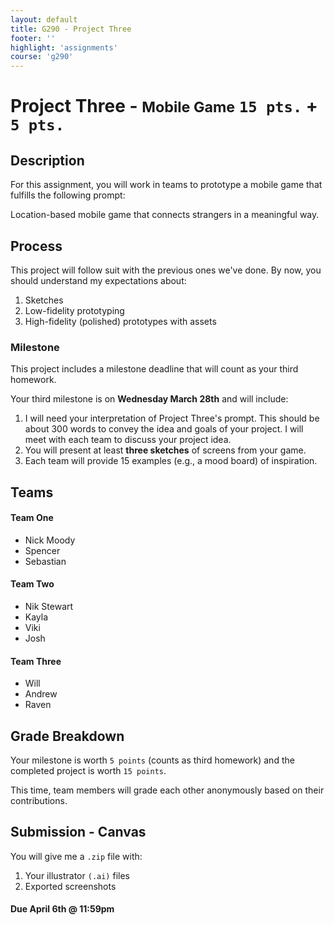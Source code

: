 ```yaml
---
layout: default
title: G290 - Project Three
footer: ''
highlight: 'assignments'
course: 'g290'
---
```

# Project Three - <small>Mobile Game</small> `15 pts.` + `5 pts.`
## Description
For this assignment, you will work in teams to prototype a mobile game that fulfills the following prompt:

<div class="card-block">
  <p class="card-text lead">Location-based mobile game that connects strangers in a meaningful way.</p>
</div>

## Process
This project will follow suit with the previous ones we've done. By now, you should understand my expectations about:

1. Sketches
2. Low-fidelity prototyping
3. High-fidelity (polished) prototypes with assets

### Milestone
This project includes a milestone deadline that will count as your third homework.

Your third milestone is on **Wednesday March 28th** and will include:
1. I will need your interpretation of Project Three's prompt. This should be about 300 words to convey the idea and goals of your project. I will meet with each team to discuss your project idea.
2. You will present at least **three sketches** of screens from your game.
3. Each team will provide 15 examples (e.g., a mood board) of inspiration.

## Teams
#### Team One

 * Nick Moody
 * Spencer
 * Sebastian

#### Team Two

 * Nik Stewart
 * Kayla
 * Viki
 * Josh

#### Team Three

 * Will
 * Andrew
 * Raven

## Grade Breakdown
Your milestone is worth `5 points` (counts as third homework) and the completed project is worth `15 points`.

This time, team members will grade each other anonymously based on their contributions.

## Submission - Canvas
You will give me a `.zip` file with:
1. Your illustrator `(.ai)` files
2. Exported screenshots

#### **Due April 6th @ 11:59pm**